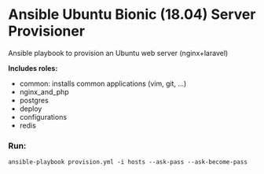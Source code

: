 # Ansible Ubuntu Bionic (18.04) Server Provisioner
Ansible playbook to provision an Ubuntu web server (nginx+laravel)

**Includes roles:**
- common: installs common applications (vim, git, ...)
- nginx_and_php
- postgres     
- deploy
- configurations
- redis

### Run:

    ansible-playbook provision.yml -i hosts --ask-pass --ask-become-pass
